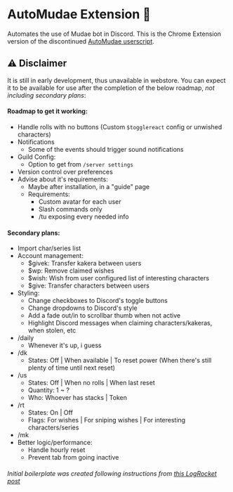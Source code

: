 # AutoMudae Extension 👾
Automates the use of Mudae bot in Discord. This is the Chrome Extension version of the discontinued [AutoMudae userscript](https://github.com/Nxve/AutoMudae).

## ⚠ Disclaimer
It is still in early development, thus unavailable in webstore.
You can expect it to be available for use after the completion of the below roadmap, _not including secondary plans_:

#### Roadmap to get it working:
- Handle rolls with no buttons (Custom `$togglereact` config or unwished characters)
- Notifications
    - Some of the events should trigger sound notifications
- Guild Config:
    - Option to get from `/server settings`
- Version control over preferences
- Advise about it's requirements:
    - Maybe after installation, in a "guide" page
    - Requirements:
        - Custom avatar for each user
        - Slash commands only
        - /tu exposing every needed info

#### Secondary plans:
- Import char/series list
- Account management:
    - $givek: Transfer kakera between users
    - $wp: Remove claimed wishes
    - $wish: Wish from user configured list of interesting characters
    - $give: Transfer characters between users
- Styling:
    - Change checkboxes to Discord's toggle buttons
    - Change dropdowns to Discord's style
    - Add a fade out/in to scrollbar thumb when not active
    - Highlight Discord messages when claiming characters/kakeras, when stolen, etc
- /daily
    - Whenever it's up, i guess
- /dk
    - States: Off | When available | To reset power (When there's still plenty of time until next reset)
- /us
    - States: Off | When no rolls | When last reset
    - Quantity: 1 ~ ?
    - Who: Whoever has stacks | Token
- /rt
    - States: On | Off
    - Flags: For wishes | For sniping wishes | For interesting characters/series
- /mk
- Better logic/performance:
    - Handle hourly reset
    - Prevent tab from going inactive

###### Initial boilerplate was created following instructions from [this LogRocket post](https://blog.logrocket.com/creating-chrome-extension-react-typescript/)